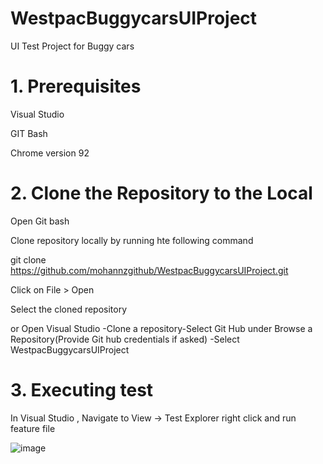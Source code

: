 # WestpacBuggycarsUIProject
UI Test Project for Buggy cars

# 1. Prerequisites
Visual Studio

GIT Bash

Chrome version 92

# 2. Clone the Repository to the Local

Open Git bash

Clone repository locally by running hte following command

git clone https://github.com/mohannzgithub/WestpacBuggycarsUIProject.git

Click on File > Open

Select the cloned repository

or Open Visual Studio -Clone a repository-Select Git Hub under Browse a Repository(Provide Git hub credentials if asked) -Select WestpacBuggycarsUIProject

# 3. Executing test
In Visual Studio ,
Navigate to View -> Test Explorer
right click and run feature file

![image](https://user-images.githubusercontent.com/88992582/130423973-880ce587-54d7-40a3-9ab5-9dd376a9c412.png)


